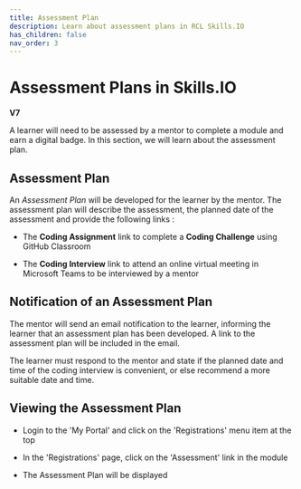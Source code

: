 ```yaml
---
title: Assessment Plan
description: Learn about assessment plans in RCL Skills.IO
has_children: false
nav_order: 3
---
```


# Assessment Plans in Skills.IO
**V7**

A learner will need to be assessed by a mentor to complete a module and earn a digital badge. In this section, we will learn about the assessment plan.

## Assessment Plan

An *Assessment Plan* will be developed for the learner by the mentor. The assessment plan will describe the assessment, the planned date of the assessment and provide the following links :

- The **Coding Assignment** link to complete a **Coding Challenge** using GitHub Classroom

- The **Coding Interview** link to attend an online virtual meeting  in Microsoft Teams to be interviewed by a mentor

## Notification of an Assessment Plan

The mentor will send an email notification to the learner, informing the learner that an assessment plan has been developed. A link to the assessment plan will be included in the email.

The learner must respond to the mentor and state if the planned date and time of the coding interview is convenient, or else recommend a more suitable date and time. 

## Viewing the Assessment Plan

- Login to the 'My Portal' and click on the 'Registrations' menu item at the top

- In the 'Registrations' page, click on the 'Assessment' link in the module

- The Assessment Plan will be displayed